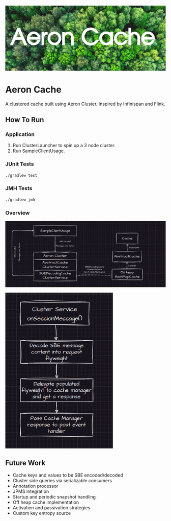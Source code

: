 ![img.png](docs/images/header.png)

# Aeron Cache

A clustered cache built using Aeron Cluster. 
Inspired by Infinispan and Flink.

## How To Run

### Application
1. Run ClusterLauncher to spin up a 3 node cluster.
2. Run SampleClientUsage.

### JUnit Tests

```bash
./gradlew test
```

### JMH Tests

```bash
./gradlew jmh
```

### Overview

![img_1.png](docs/images/msgFlow.png)


![img.png](docs/images/cluster-flow.png)

## Future Work

* Cache keys and values to be SBE encoded/decoded
* Cluster side queries via serializable consumers
* Annotation processor
* JPMS integration
* Startup and periodic snapshot handling 
* Off heap cache implementation
* Activation and passivation strategies
* Custom key entropy source

